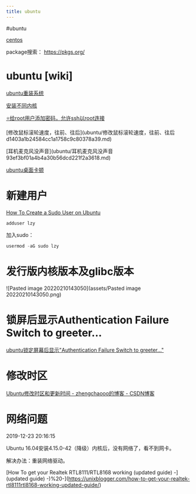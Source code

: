 ```yaml
---
title: ubuntu
---
```


#ubuntu

[centos](centos.md)

package搜索： https://pkgs.org/

# ubuntu [wiki]

[ubuntu重装系统](../../../personal/ubuntu重装系统.md)

[安装不同内核](ubuntu/安装不同内核.md)

[⭐给root用户添加密码，允许ssh以root连接](ubuntu/给root用户添加密码，允许ssh以root连接.md)

[修改鼠标滚轮速度，往前、往后](ubuntu/修改鼠标滚轮速度，往前、往后 d1403a1b24584cc1a1758c9c80378a39.md)

[耳机麦克风没声音](ubuntu/耳机麦克风没声音 93ef3bf01a4b4a30b56dcd221f2a3618.md)

[ubuntu桌面卡顿](ubuntu/ubuntu桌面卡顿.md)

# 新建用户

[How To Create a Sudo User on Ubuntu](https://linuxize.com/post/how-to-create-a-sudo-user-on-ubuntu/)

```python
adduser lzy
```

加入sudo：

```c
usermod -aG sudo lzy
```

# 发行版内核版本及glibc版本

![Pasted image 20220210143050](assets/Pasted image 20220210143050.png)

# 锁屏后显示Authentication Failure Switch to greeter...

[ubuntu锁定屏幕后显示"Authentication Failure Switch to greeter..."](https://www.jianshu.com/p/f54c1d84e70d)

# 修改时区

[Ubuntu修改时区和更新时间 - zhengchaooo的博客 - CSDN博客](https://blog.csdn.net/zhengchaooo/article/details/79500032)

# 网络问题

2019-12-23 20:16:15

Ubuntu 16.04安装4.15.0-42（降级）内核后，没有网络了，看不到网卡。

解决办法：重装网络驱动。

[How To get your Realtek RTL8111/RTL8168 working (updated guide) -](updated guide) -)%20-](https://unixblogger.com/how-to-get-your-realtek-rtl8111rtl8168-working-updated-guide/)